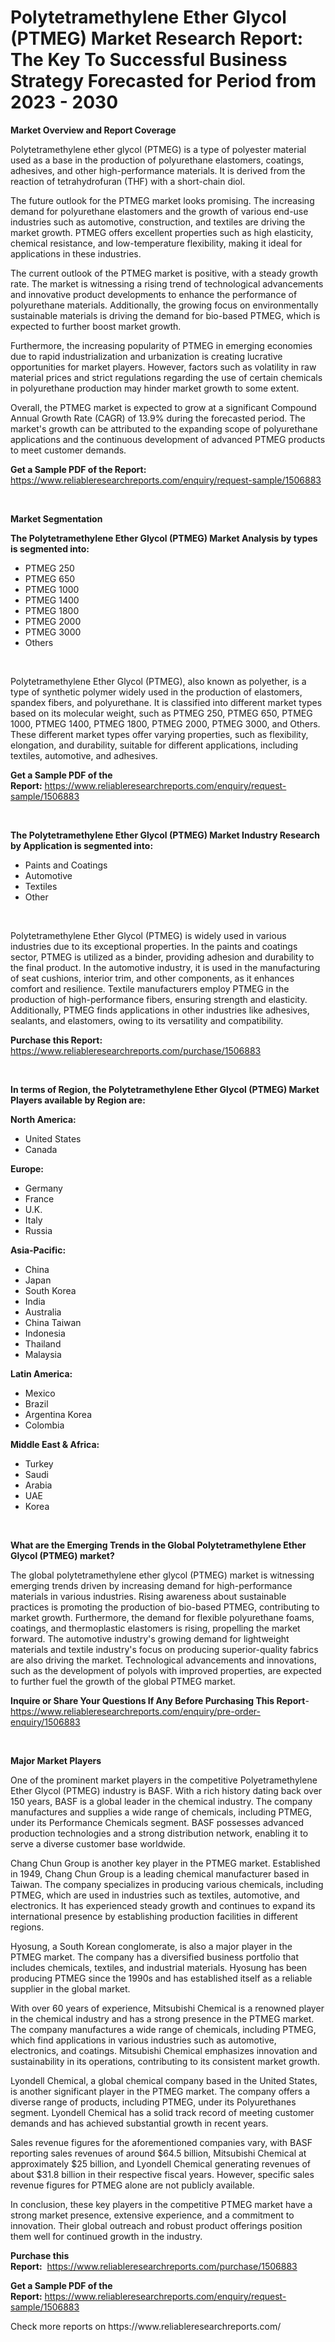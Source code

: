 <p><h1>Polytetramethylene Ether Glycol (PTMEG) Market Research Report: The Key To Successful Business Strategy Forecasted for Period from 2023 - 2030</h1></p><p><strong>Market Overview and Report Coverage</strong></p>
<p><p>Polytetramethylene ether glycol (PTMEG) is a type of polyester material used as a base in the production of polyurethane elastomers, coatings, adhesives, and other high-performance materials. It is derived from the reaction of tetrahydrofuran (THF) with a short-chain diol.</p><p>The future outlook for the PTMEG market looks promising. The increasing demand for polyurethane elastomers and the growth of various end-use industries such as automotive, construction, and textiles are driving the market growth. PTMEG offers excellent properties such as high elasticity, chemical resistance, and low-temperature flexibility, making it ideal for applications in these industries.</p><p>The current outlook of the PTMEG market is positive, with a steady growth rate. The market is witnessing a rising trend of technological advancements and innovative product developments to enhance the performance of polyurethane materials. Additionally, the growing focus on environmentally sustainable materials is driving the demand for bio-based PTMEG, which is expected to further boost market growth.</p><p>Furthermore, the increasing popularity of PTMEG in emerging economies due to rapid industrialization and urbanization is creating lucrative opportunities for market players. However, factors such as volatility in raw material prices and strict regulations regarding the use of certain chemicals in polyurethane production may hinder market growth to some extent.</p><p>Overall, the PTMEG market is expected to grow at a significant Compound Annual Growth Rate (CAGR) of 13.9% during the forecasted period. The market's growth can be attributed to the expanding scope of polyurethane applications and the continuous development of advanced PTMEG products to meet customer demands.</p></p>
<p><strong>Get a Sample PDF of the Report:</strong> <a href="https://www.reliableresearchreports.com/enquiry/request-sample/1506883">https://www.reliableresearchreports.com/enquiry/request-sample/1506883</a></p>
<p>&nbsp;</p>
<p><strong>Market Segmentation</strong></p>
<p><strong>The Polytetramethylene Ether Glycol (PTMEG) Market Analysis by types is segmented into:</strong></p>
<p><ul><li>PTMEG 250</li><li>PTMEG 650</li><li>PTMEG 1000</li><li>PTMEG 1400</li><li>PTMEG 1800</li><li>PTMEG 2000</li><li>PTMEG 3000</li><li>Others</li></ul></p>
<p>&nbsp;</p>
<p><p>Polytetramethylene Ether Glycol (PTMEG), also known as polyether, is a type of synthetic polymer widely used in the production of elastomers, spandex fibers, and polyurethane. It is classified into different market types based on its molecular weight, such as PTMEG 250, PTMEG 650, PTMEG 1000, PTMEG 1400, PTMEG 1800, PTMEG 2000, PTMEG 3000, and Others. These different market types offer varying properties, such as flexibility, elongation, and durability, suitable for different applications, including textiles, automotive, and adhesives.</p></p>
<p><strong>Get a Sample PDF of the Report:</strong>&nbsp;<a href="https://www.reliableresearchreports.com/enquiry/request-sample/1506883">https://www.reliableresearchreports.com/enquiry/request-sample/1506883</a></p>
<p>&nbsp;</p>
<p><strong>The Polytetramethylene Ether Glycol (PTMEG) Market Industry Research by Application is segmented into:</strong></p>
<p><ul><li>Paints and Coatings</li><li>Automotive</li><li>Textiles</li><li>Other</li></ul></p>
<p>&nbsp;</p>
<p><p>Polytetramethylene Ether Glycol (PTMEG) is widely used in various industries due to its exceptional properties. In the paints and coatings sector, PTMEG is utilized as a binder, providing adhesion and durability to the final product. In the automotive industry, it is used in the manufacturing of seat cushions, interior trim, and other components, as it enhances comfort and resilience. Textile manufacturers employ PTMEG in the production of high-performance fibers, ensuring strength and elasticity. Additionally, PTMEG finds applications in other industries like adhesives, sealants, and elastomers, owing to its versatility and compatibility.</p></p>
<p><strong>Purchase this Report:</strong>&nbsp; <a href="https://www.reliableresearchreports.com/purchase/1506883">https://www.reliableresearchreports.com/purchase/1506883</a></p>
<p>&nbsp;</p>
<p><strong>In terms of Region, the Polytetramethylene Ether Glycol (PTMEG) Market Players available by Region are:</strong></p>
<p>
    <p> <strong> North America: </strong>
        <ul>
            <li>United States</li>
            <li>Canada</li>
        </ul>
        </p> 
    <p> <strong> Europe: </strong>
        <ul>
            <li>Germany</li>
            <li>France</li>
            <li>U.K.</li>
            <li>Italy</li>
            <li>Russia</li>
        </ul>
        </p> 
    <p> <strong> Asia-Pacific: </strong>
        <ul>
            <li>China</li>
            <li>Japan</li>
            <li>South Korea</li>
            <li>India</li>
            <li>Australia</li>
            <li>China Taiwan</li>
            <li>Indonesia</li>
            <li>Thailand</li>
            <li>Malaysia</li>
        </ul>
        </p> 
    <p> <strong> Latin America: </strong>
        <ul>
            <li>Mexico</li>
            <li>Brazil</li>
            <li>Argentina Korea</li>
            <li>Colombia</li>
        </ul>
        </p> 
    <p> <strong> Middle East & Africa: </strong>
        <ul>
            <li>Turkey</li>
            <li>Saudi</li>
            <li>Arabia</li>
            <li>UAE</li>
            <li>Korea</li>
        </ul>
    </p>
    </p>
<p>&nbsp;</p>
<p><strong>What are the Emerging Trends in the Global Polytetramethylene Ether Glycol (PTMEG) market?</strong></p>
<p><p>The global polytetramethylene ether glycol (PTMEG) market is witnessing emerging trends driven by increasing demand for high-performance materials in various industries. Rising awareness about sustainable practices is promoting the production of bio-based PTMEG, contributing to market growth. Furthermore, the demand for flexible polyurethane foams, coatings, and thermoplastic elastomers is rising, propelling the market forward. The automotive industry's growing demand for lightweight materials and textile industry's focus on producing superior-quality fabrics are also driving the market. Technological advancements and innovations, such as the development of polyols with improved properties, are expected to further fuel the growth of the global PTMEG market.</p></p>
<p><strong>Inquire or Share Your Questions If Any Before Purchasing This Report</strong>- <a href="https://www.reliableresearchreports.com/enquiry/pre-order-enquiry/1506883">https://www.reliableresearchreports.com/enquiry/pre-order-enquiry/1506883</a></p>
<p>&nbsp;</p>
<p><strong>Major Market Players</strong></p>
<p><p>One of the prominent market players in the competitive Polyetramethylene Ether Glycol (PTMEG) industry is BASF. With a rich history dating back over 150 years, BASF is a global leader in the chemical industry. The company manufactures and supplies a wide range of chemicals, including PTMEG, under its Performance Chemicals segment. BASF possesses advanced production technologies and a strong distribution network, enabling it to serve a diverse customer base worldwide.</p><p>Chang Chun Group is another key player in the PTMEG market. Established in 1949, Chang Chun Group is a leading chemical manufacturer based in Taiwan. The company specializes in producing various chemicals, including PTMEG, which are used in industries such as textiles, automotive, and electronics. It has experienced steady growth and continues to expand its international presence by establishing production facilities in different regions.</p><p>Hyosung, a South Korean conglomerate, is also a major player in the PTMEG market. The company has a diversified business portfolio that includes chemicals, textiles, and industrial materials. Hyosung has been producing PTMEG since the 1990s and has established itself as a reliable supplier in the global market.</p><p>With over 60 years of experience, Mitsubishi Chemical is a renowned player in the chemical industry and has a strong presence in the PTMEG market. The company manufactures a wide range of chemicals, including PTMEG, which find applications in various industries such as automotive, electronics, and coatings. Mitsubishi Chemical emphasizes innovation and sustainability in its operations, contributing to its consistent market growth.</p><p>Lyondell Chemical, a global chemical company based in the United States, is another significant player in the PTMEG market. The company offers a diverse range of products, including PTMEG, under its Polyurethanes segment. Lyondell Chemical has a solid track record of meeting customer demands and has achieved substantial growth in recent years.</p><p>Sales revenue figures for the aforementioned companies vary, with BASF reporting sales revenues of around $64.5 billion, Mitsubishi Chemical at approximately $25 billion, and Lyondell Chemical generating revenues of about $31.8 billion in their respective fiscal years. However, specific sales revenue figures for PTMEG alone are not publicly available.</p><p>In conclusion, these key players in the competitive PTMEG market have a strong market presence, extensive experience, and a commitment to innovation. Their global outreach and robust product offerings position them well for continued growth in the industry.</p></p>
<p><strong>Purchase this Report:</strong>&nbsp;&nbsp;<a href="https://www.reliableresearchreports.com/purchase/1506883">https://www.reliableresearchreports.com/purchase/1506883</a></p>
<p></p>
<p><strong>Get a Sample PDF of the Report:</strong>&nbsp;<a href="https://www.reliableresearchreports.com/enquiry/request-sample/1506883">https://www.reliableresearchreports.com/enquiry/request-sample/1506883</a></p>
<p>Check more reports on https://www.reliableresearchreports.com/</p>